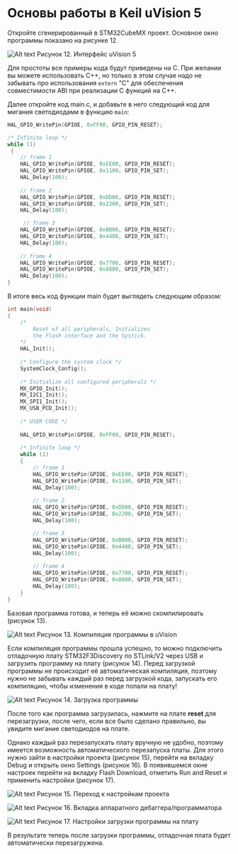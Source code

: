 # Основы работы в Keil uVision 5

Откройте сгенерированный в STM32CubeMX проект. Основное окно программы показано на рисунке 12.

![Alt text](https://pp.userapi.com/c834202/v834202133/a01e7/_MQjS8CORFU.jpg)
Рисунок 12. Интерфейс uVision 5

Для простоты все примеры кода будут приведены на C. При желании вы
можете использовать C++, но только в этом случае надо не забывать про использования `extern` "C" для обеспечения совместимости ABI при реализации C функций на C++.

Далее откройте код main.c, и добавьте в него следующий код для мигания светодиодами в функцию `main`:
```c
HAL_GPIO_WritePin(GPIOE, 0xFF00, GPIO_PIN_RESET);

/* Infinite loop */
while (1)
 {
    // frame 1
    HAL_GPIO_WritePin(GPIOE, 0xEE00, GPIO_PIN_RESET);
    HAL_GPIO_WritePin(GPIOE, 0x1100, GPIO_PIN_SET);
    HAL_Delay(100);
    
    // frame 2
    HAL_GPIO_WritePin(GPIOE, 0xDD00, GPIO_PIN_RESET);
    HAL_GPIO_WritePin(GPIOE, 0x2200, GPIO_PIN_SET);
    HAL_Delay(100);

     // frame 3
    HAL_GPIO_WritePin(GPIOE, 0xBB00, GPIO_PIN_RESET);
    HAL_GPIO_WritePin(GPIOE, 0x4400, GPIO_PIN_SET);
    HAL_Delay(100);
    
    // frame 4
    HAL_GPIO_WritePin(GPIOE, 0x7700, GPIO_PIN_RESET);
    HAL_GPIO_WritePin(GPIOE, 0x8800, GPIO_PIN_SET);
    HAL_Delay(100);
}
```

В итоге весь код функции main будет выглядеть следующим образом:

```c
int main(void)
{
    /* 
        Reset of all peripherals, Initializes
        the Flash interface and the Systick. 
    */
    HAL_Init();
    
    /* Configure the system clock */
    SystemClock_Config();
   
    /* Initialize all configured peripherals */
    MX_GPIO_Init();
    MX_I2C1_Init();
    MX_SPI1_Init();
    MX_USB_PCD_Init();
   
    /* USER CODE */
   
    HAL_GPIO_WritePin(GPIOE, 0xFF00, GPIO_PIN_RESET);
   
    /* Infinite loop */
    while (1)
    {
        // frame 1
        HAL_GPIO_WritePin(GPIOE, 0xEE00, GPIO_PIN_RESET);
        HAL_GPIO_WritePin(GPIOE, 0x1100, GPIO_PIN_SET);
        HAL_Delay(100);
        
        // frame 2
        HAL_GPIO_WritePin(GPIOE, 0xDD00, GPIO_PIN_RESET);
        HAL_GPIO_WritePin(GPIOE, 0x2200, GPIO_PIN_SET);
        HAL_Delay(100);

        // frame 3
        HAL_GPIO_WritePin(GPIOE, 0xBB00, GPIO_PIN_RESET);
        HAL_GPIO_WritePin(GPIOE, 0x4400, GPIO_PIN_SET);
        HAL_Delay(100);    
        
        // frame 4
        HAL_GPIO_WritePin(GPIOE, 0x7700, GPIO_PIN_RESET);
        HAL_GPIO_WritePin(GPIOE, 0x8800, GPIO_PIN_SET);
        HAL_Delay(100);
    } 
}
```
Базовая программа готова, и теперь её можно скомпилировать (рисунок 13).

![Alt text](https://pp.userapi.com/c621511/v621511953/5d566/VBCIGH71-ag.jpg)
Рисунок 13. Компиляция программы в uVision

Если компиляция программы прошла успешно, то можно подключить отладочную плату STM32F3Discovery по STLink/V2 через USB и загрузить программу на плату (рисунок 14). Перед загрузкой программы не происходит её автоматическая компиляция, поэтому нужно не забывать каждый раз перед загрузкой кода, запускать его компиляцию, чтобы изменения в коде попали на
плату!

![Alt text](https://pp.userapi.com/c621511/v621511953/5d576/3rl4YR8iI1M.jpg)
Рисунок 14. Загрузка программы

После того как программа загрузилась, нажмите на плате **reset** для
перезагрузки, после чего, если все было сделано правильно, вы увидите мигание светодиодов на плате.

Однако каждый раз перезапускать плату вручную не удобно, поэтому имеется возможность автоматического перезапуска платы. Для этого нужно зайти в настройки проекта (рисунок 15), перейти на вкладку Debug и открыть окно Settings (рисунок 16). В появившемся окне настроек перейти на вкладку Flash Download, отметить Run and Reset и применить настройки (рисунок 17).

![Alt text](https://pp.userapi.com/c621511/v621511953/5d57f/YXDv68t2LxI.jpg)
Рисунок 15. Переход к настройкам проекта

![Alt text](https://pp.userapi.com/c621511/v621511953/5d587/5LqF_ajkFf0.jpg)
Рисунок 16. Вкладка аппаратного дебаггера/программатора

![Alt text](https://pp.userapi.com/c621511/v621511953/5d58f/1oHLtQbzx9M.jpg)
Рисунок 17. Настройки загрузки программы на плату

В результате теперь после загрузки программы, отладочная плата будет
автоматически перезагружена.
